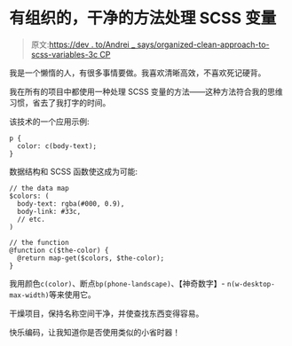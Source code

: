 # 有组织的，干净的方法处理 SCSS 变量

> 原文:[https://dev . to/Andrei _ says/organized-clean-approach-to-scss-variables-3c CP](https://dev.to/andrei_says/organized-clean-approach-to-scss-variables-3ccp)

我是一个懒惰的人，有很多事情要做。我喜欢清晰高效，不喜欢死记硬背。

我在所有的项目中都使用一种处理 SCSS 变量的方法——这种方法符合我的思维习惯，省去了我打字的时间。

该技术的一个应用示例:

```
p {
  color: c(body-text);
} 
```

数据结构和 SCSS 函数使这成为可能:

```
// the data map
$colors: (
  body-text: rgba(#000, 0.9),
  body-link: #33c,
  // etc.
)

// the function
@function c($the-color) {
  @return map-get($colors, $the-color);
} 
```

我用颜色`c(color)`、断点`bp(phone-landscape)`、【神奇数字】- `n(w-desktop-max-width)`等来使用它。

干燥项目，保持名称空间干净，并使查找东西变得容易。

快乐编码，让我知道你是否使用类似的小省时器！